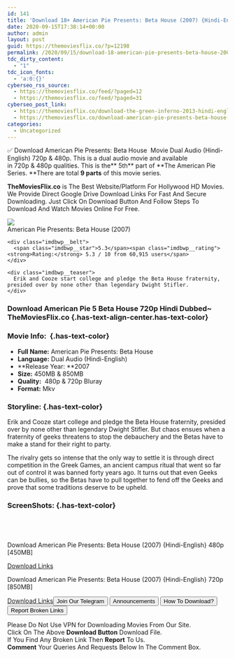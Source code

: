 ```yaml
---
id: 141
title: 'Download 18+ American Pie Presents: Beta House (2007) {Hindi-English} 480p [450MB] || 720p [850MB]'
date: 2020-09-15T17:38:14+00:00
author: admin
layout: post
guid: https://themoviesflix.co/?p=12198
permalink: /2020/09/15/download-18-american-pie-presents-beta-house-2007-hindi-english-480p-450mb-720p-850mb/
tdc_dirty_content:
  - "1"
tdc_icon_fonts:
  - 'a:0:{}'
cyberseo_rss_source:
  - https://themoviesflix.co/feed/?paged=12
  - https://themoviesflix.co/feed/?paged=31
cyberseo_post_link:
  - https://themoviesflix.co/download-the-green-inferno-2013-hindi-english-480p-720p-1080p/
  - https://themoviesflix.co/download-american-pie-presents-beta-house-2007-hindi-480p-720p-1080p/
categories:
  - Uncategorized
---
```

✅&nbsp;Download American Pie Presents: Beta House &nbsp;Movie&nbsp;Dual Audio&nbsp;(Hindi-English)&nbsp;720p&nbsp;&&nbsp;480p. This is&nbsp;a&nbsp;dual audio&nbsp;movie and available in&nbsp;720p&nbsp;&&nbsp;480p&nbsp;qualities. This is the**&nbsp;5th**&nbsp;part of&nbsp;**The American Pie Series.&nbsp;**There are total&nbsp;**9 parts**&nbsp;of this movie series.

**TheMoviesFlix.co**&nbsp;is The Best Website/Platform For Hollywood HD Movies. We Provide Direct Google Drive Download Links For Fast And Secure Downloading. Just Click On Download Button And Follow Steps To Download And Watch Movies Online For Free.

<div class="imdbwp imdbwp--movie dark">
  <div class="imdbwp__thumb">
    <a class="imdbwp__link" target="_blank" title="American Pie Presents: Beta House" href="https://www.imdb.com/title/tt0974959/" rel="nofollow noopener noreferrer"><img class="imdbwp__img" src="https://m.media-amazon.com/images/M/MV5BMmM4NWY0M2YtZDdhYy00ZmRlLTliMGYtYThmNjQ3NWEyOGU0XkEyXkFqcGdeQXVyMTY5Nzc4MDY@._V1_SX300.jpg" /></a>
  </div>
  
  <div class="imdbwp__content">
    <div class="imdbwp__header">
      <span class="imdbwp__title">American Pie Presents: Beta House</span> (2007)
    </div>
    
    <div class="imdbwp__belt">
      <span class="imdbwp__star">5.3</span><span class="imdbwp__rating"><strong>Rating:</strong> 5.3 / 10 from 60,915 users</span>
    </div>
    
    <div class="imdbwp__teaser">
      Erik and Cooze start college and pledge the Beta House fraternity, presided over by none other than legendary Dwight Stifler.
    </div>
  </div>
</div>

### Download American Pie 5 Beta House 720p Hindi Dubbed~ TheMoviesFlix.co {.has-text-align-center.has-text-color}

### Movie Info:&nbsp; {.has-text-color}

  * **Full Name:**&nbsp;American Pie Presents: Beta House
  * **Language:**&nbsp;Dual Audio (Hindi-English)
  * **Release Year:&nbsp;**2007
  * **Size:**&nbsp;450MB & 850MB
  * **Quality:**&nbsp; 480p & 720p Bluray
  * **Format:**&nbsp;Mkv

### Storyline: {.has-text-color}

Erik and Cooze start college and pledge the Beta House fraternity, presided over by none other than legendary Dwight Stifler. But chaos ensues when a fraternity of geeks threatens to stop the debauchery and the Betas have to make a stand for their right to party.

The rivalry gets so intense that the only way to settle it is through direct competition in the Greek Games, an ancient campus ritual that went so far out of control it was banned forty years ago. It turns out that even Geeks can be bullies, so the Betas have to pull together to fend off the Geeks and prove that some traditions deserve to be upheld.

### ScreenShots: {.has-text-color}

<div class="wp-block-image">
  <figure class="aligncenter"><img src="https://i.imgur.com/S3raPvZ.jpg" alt /></figure>
</div>

<div class="wp-block-image">
  <figure class="aligncenter"><img src="https://i.imgur.com/COCPMdf.jpg" alt /></figure>
</div>

<div class="wp-block-image">
  <figure class="aligncenter"><img src="https://i.imgur.com/QbeIWmo.jpg" alt /></figure>
</div>

<div class="wp-block-image">
  <figure class="aligncenter"><img src="https://i.imgur.com/55z3a6M.jpg" alt /></figure>
</div>

<p class="has-text-align-center has-text-color has-medium-font-size">
  Download American Pie Presents: Beta House (2007) {Hindi-English} 480p [450MB]
</p>

<span class="mb-center maxbutton-3-center"><span class="maxbutton-3-container mb-container"><a class="maxbutton-3 maxbutton maxbutton-post-button" target="_blank" rel="nofollow noopener noreferrer" href="https://coinquint.com/a11042/"><span class="mb-text">Download Links</span></a></span></span>

<p class="has-text-align-center has-text-color has-medium-font-size">
  Download American Pie Presents: Beta House (2007) {Hindi-English} 720p [850MB]
</p>

<span class="mb-center maxbutton-3-center"><span class="maxbutton-3-container mb-container"><a class="maxbutton-3 maxbutton maxbutton-post-button" target="_blank" rel="nofollow noopener noreferrer" href="https://coinquint.com/a11044/"><span class="mb-text">Download Links</span></a></span></span><a href="https://t.me/themoviesflixcom" target="_blank" data-wpel-link="external" rel="nofollow external noopener noreferrer"><button class="button button5">Join Our Telegram</button></a> <a href="https://themoviesflix.co/download-american-pie-presents-beta-house-2007-hindi-480p-720p-1080p/#" target="_blank" data-wpel-link="external" rel="nofollow external noopener noreferrer"><button class="button button5">Announcements</button></a> <a href="https://themoviesflix.com/how-to-download/" target="_blank" data-wpel-link="external" rel="nofollow external noopener noreferrer"><button class="button button5">How To Download?</button></a> <a href="https://themoviesflix.co/download-american-pie-presents-beta-house-2007-hindi-480p-720p-1080p/#" target="_blank" data-wpel-link="external" rel="nofollow external noopener noreferrer"><button class="button button5">Report Broken Links</button></a> 

<div class="alert alert-danger">
  Please Do Not Use VPN for Downloading Movies From Our Site.
</div>

<div class="alert alert-success">
  Click On The Above <strong>Download Button</strong> Download File.
</div>

<div class="alert alert-warning">
  If You Find Any Broken Link Then <strong>Report</strong> To Us.
</div>

<div class="alert alert-info">
  <strong>Comment</strong> Your Queries And Requests Below In The Comment Box.
</div>